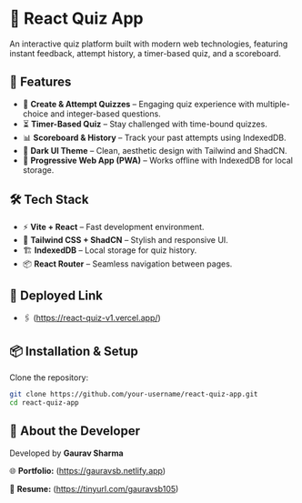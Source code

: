 # 🧠 React Quiz App  

An interactive quiz platform built with modern web technologies, featuring instant feedback, attempt history, a timer-based quiz, and a scoreboard.  

## 🚀 Features  
- 📝 **Create & Attempt Quizzes** – Engaging quiz experience with multiple-choice and integer-based questions.  
- ⏳ **Timer-Based Quiz** – Stay challenged with time-bound quizzes.  
- 📊 **Scoreboard & History** – Track your past attempts using IndexedDB.  
- 🎨 **Dark UI Theme** – Clean, aesthetic design with Tailwind and ShadCN.  
- 📡 **Progressive Web App (PWA)** – Works offline with IndexedDB for local storage.  

## 🛠️ Tech Stack  
- ⚡ **Vite + React** – Fast development environment.  
- 🎨 **Tailwind CSS + ShadCN** – Stylish and responsive UI.  
- 🏗️ **IndexedDB** – Local storage for quiz history.  
- 📦 **React Router** – Seamless navigation between pages.  

## 🔗 Deployed Link
- 🖇️ (https://react-quiz-v1.vercel.app/)

## 📦 Installation & Setup  

Clone the repository:  
```sh
git clone https://github.com/your-username/react-quiz-app.git
cd react-quiz-app
```

## 📌 About the Developer  
Developed by **Gaurav Sharma**  

🌐 **Portfolio:** (https://gauravsb.netlify.app)  

📄 **Resume:** (https://tinyurl.com/gauravsb105)

